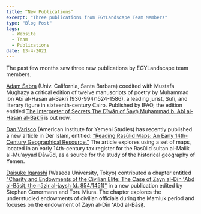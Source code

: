 ```yaml
---
title: “New Publications”
excerpt: "Three publications from EGYLandscape Team Members"
type: "Blog Post"
tags:
  - Website
  - Team
  - Publications
date: 13-4-2021
---
```


The past few months saw three new publications by EGYLandscape team members.

[Adam Sabra](https://www.egylandscape.org/members/AdamSabra/) (Univ. California, Santa Barbara) coedited with Mustafa Mughazy a critical edition of twelve manuscripts of poetry by Muḥammad ibn Abī al-Hasan al-Bakrī (930-994/1524-1586), a leading jurist, Sufi, and literary figure in sixteenth-century Cairo. Published by IFAO, the edition entitled [The Interpreter of Secrets
The Dīwān of Šayḫ Muḥammad b. Abī al-Ḥasan al-Bakrī](https://www.ifao.egnet.net/publications/catalogue/9782724707816/) is out now. 

[Dan Varisco](https://www.egylandscape.org/members/DanielVarisco/) (American Institute for Yemeni Studies) has recently published a new article in Der Islam, entitled: [“Reading Rasūlid Maps: An Early 14th-Century Geographical Resource.”](https://doi.org/10.1515/islam-2021-0005) The article explores using a set of maps, located in an early 14th-century tax register for the Rasūlid sultan al-Malik al-Mu’ayyad Dāwūd, as a source for the study of the historical geography of Yemen.

[Daisuke Igarashi](https://www.egylandscape.org/members/DaisukeIgarashi/) (Waseda University, Tokyo) contributed a chapter entitled ["Charity and Endowments of the Civilian Elite: The Case of Zayn al-Dīn ʻAbd al-Bāsiṭ, the nāẓir al-jaysh (d. 854/1451)"](https://www.academia.edu/46529847/Charity_and_Endowments_of_the_Civilian_Elite_The_Case_of_Zayn_al_D%C4%ABn_%CA%BBAbd_al_B%C4%81si%E1%B9%AD_the_n%C4%81%E1%BA%93ir_al_jaysh_d_854_1451_) in a new publication edited by Stephan Conermann and Toru Miura. The chapter explores the understudied endowments of civilian officials during the Mamluk period and focuses on the endowment of Zayn al-Dīn ʻAbd al-Bāsiṭ.
